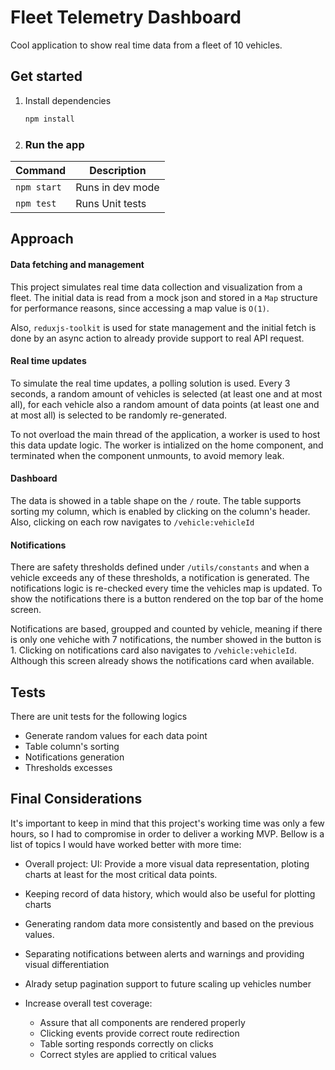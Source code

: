 # Fleet Telemetry Dashboard

Cool application to show real time data from a fleet of 10 vehicles.

## Get started

1. Install dependencies

   ```bash
   npm install
   ```

2. ### Run the app

| Command     | Description      |
| ----------- | ---------------- |
| `npm start` | Runs in dev mode |
| `npm test`  | Runs Unit tests  |

## Approach

#### Data fetching and management

This project simulates real time data collection and visualization from a fleet. The initial data is read from a mock json and stored in a `Map` structure for performance reasons, since accessing a map value is `O(1)`.

Also, `reduxjs-toolkit` is used for state management and the initial fetch is done by an async action to already provide support to real API request.

#### Real time updates

To simulate the real time updates, a polling solution is used. Every 3 seconds, a random amount of vehicles is selected (at least one and at most all), for each vehicle also a random amount of data points (at least one and at most all) is selected to be randomly re-generated.

To not overload the main thread of the application, a worker is used to host this data update logic. The worker is intialized on the home component, and terminated when the component unmounts, to avoid memory leak.

#### Dashboard

The data is showed in a table shape on the `/` route. The table supports sorting my column, which is enabled by clicking on the column's header. Also, clicking on each row navigates to `/vehicle:vehicleId`

#### Notifications

There are safety thresholds defined under `/utils/constants` and when a vehicle exceeds any of these thresholds, a notification is generated. The notifications logic is re-checked every time the vehicles map is updated. To show the notifications there is a button rendered on the top bar of the home screen.

Notifications are based, groupped and counted by vehicle, meaning if there is only one vehiche with 7 notifications, the number showed in the button is 1. Clicking on notifications card also navigates to `/vehicle:vehicleId`. Although this screen already shows the notifications card when available.

## Tests

There are unit tests for the following logics

- Generate random values for each data point
- Table column's sorting
- Notifications generation
- Thresholds excesses

## Final Considerations

It's important to keep in mind that this project's working time was only a few hours, so I had to compromise in order to deliver a working MVP. Bellow is a list of topics I would have worked better with more time:

- Overall project: UI: Provide a more visual data representation, ploting charts at least for the most critical data points.
- Keeping record of data history, which would also be useful for plotting charts
- Generating random data more consistently and based on the previous values.
- Separating notifications between alerts and warnings and providing visual differentiation
- Alrady setup pagination support to future scaling up vehicles number
- Increase overall test coverage:

  - Assure that all components are rendered properly
  - Clicking events provide correct route redirection
  - Table sorting responds correctly on clicks
  - Correct styles are applied to critical values
